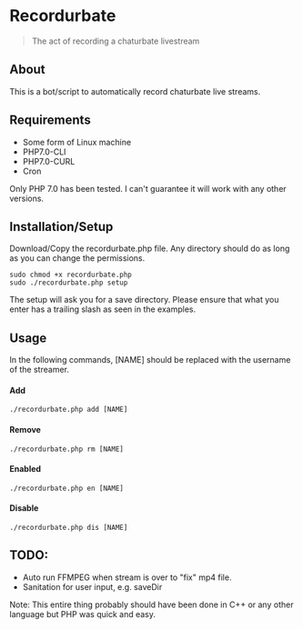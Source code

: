 # Recordurbate
> The act of recording a chaturbate livestream

## About
This is a bot/script to automatically record chaturbate live streams. 

## Requirements
- Some form of Linux machine
- PHP7.0-CLI
- PHP7.0-CURL
- Cron

Only PHP 7.0 has been tested. I can't guarantee it will work with any other versions. 

## Installation/Setup
Download/Copy the recordurbate.php file. Any directory should do as long as you can change the permissions.
```
sudo chmod +x recordurbate.php
sudo ./recordurbate.php setup
```
The setup will ask you for a save directory. Please ensure that what you enter has a trailing slash as seen in the examples.

## Usage
In the following commands, [NAME] should be replaced with the username of the streamer.

#### Add

```
./recordurbate.php add [NAME]
```

#### Remove

```
./recordurbate.php rm [NAME]
```

#### Enabled

```
./recordurbate.php en [NAME]
```

#### Disable

```
./recordurbate.php dis [NAME]
```

## TODO:
- Auto run FFMPEG when stream is over to "fix" mp4 file.
- Sanitation for user input, e.g. saveDir

Note: This entire thing probably should have been done in C++ or any other language but PHP was quick and easy.
